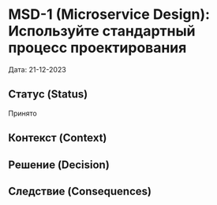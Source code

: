 # MSD-1 (Microservice Design): Используйте стандартный процесс проектирования

Дата: 21-12-2023

## Статус (Status)
Принято

## Контекст (Context)

## Решение (Decision)

## Следствие (Consequences)

